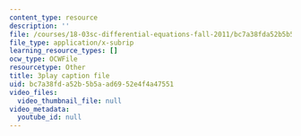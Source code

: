 ```yaml
---
content_type: resource
description: ''
file: /courses/18-03sc-differential-equations-fall-2011/bc7a38fda52b5b5aad6952e4f4a47551_rZ3-nFV6l8w.vtt
file_type: application/x-subrip
learning_resource_types: []
ocw_type: OCWFile
resourcetype: Other
title: 3play caption file
uid: bc7a38fd-a52b-5b5a-ad69-52e4f4a47551
video_files:
  video_thumbnail_file: null
video_metadata:
  youtube_id: null
---
```

